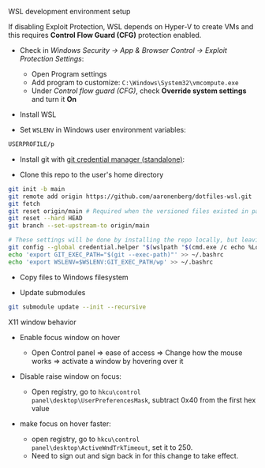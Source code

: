 WSL development environment setup

If disabling Exploit Protection, WSL depends on Hyper-V to create VMs and this
requires **Control Flow Guard (CFG)** protection enabled. 

- Check in *Windows Security -> App & Browser Control -> Exploit Protection
  Settings*:
  - Open Program settings
  - Add program to customize: `C:\Windows\System32\vmcompute.exe`
  - Under *Control flow guard (CFG)*, check **Override system settings** and turn
    it **On**

- Install WSL

- Set `WSLENV` in Windows user environment variables:

```sh
USERPROFILE/p
```

- Install git with [git credential manager (standalone)](https://github.com/GitCredentialManager/git-credential-manager/releases/latest):

- Clone this repo to the user's home directory
```bash
git init -b main
git remote add origin https://github.com/aaronenberg/dotfiles-wsl.git
git fetch
git reset origin/main # Required when the versioned files existed in path before "git init" of this repo.
git reset --hard HEAD
git branch --set-upstream-to origin/main
```

```bash
# These settings will be done by installing the repo locally, but leaving here for reference
git config --global credential.helper "$(wslpath "$(cmd.exe /c echo %LocalAppData%\\Programs\\Git Credential Manager\\git-credential-manager-core.exe 2>/dev/null)" | sed -e 's/\r//g' -e 's/ /\\ /g')"
echo 'export GIT_EXEC_PATH="$(git --exec-path)"' >> ~/.bashrc
echo 'export WSLENV=$WSLENV:GIT_EXEC_PATH/wp' >> ~/.bashrc
```

- Copy files to Windows filesystem

- Update submodules
```bash
git submodule update --init --recursive
```

X11 window behavior
- Enable focus window on hover
    - Open Control panel => ease of access => Change how the mouse works => activate a window by hovering over it

- Disable raise window on focus:
    - Open registry, go to `hkcu\control panel\desktop\UserPreferencesMask`, subtract 0x40 from the first hex value
    
- make focus on hover faster:
    - open registry, go to `hkcu\control panel\desktop\ActiveWndTrkTimeout`, set it to 250.
    - Need to sign out and sign back in for this change to take effect.
